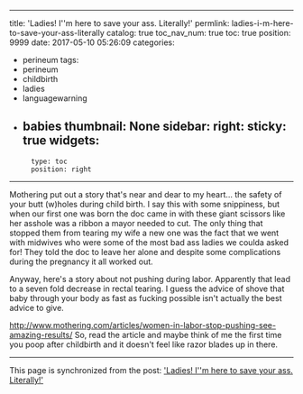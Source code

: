 
---
title: 'Ladies!  I''m here to save your ass.  Literally!'
permlink: ladies-i-m-here-to-save-your-ass-literally
catalog: true
toc_nav_num: true
toc: true
position: 9999
date: 2017-05-10 05:26:09
categories:
- perineum
tags:
- perineum
- childbirth
- ladies
- languagewarning
- babies
thumbnail: None
sidebar:
    right:
        sticky: true
widgets:
    -
        type: toc
        position: right
---


Mothering put out a story that's near and dear to my heart... the safety of your butt (w)holes during child birth.  I say this with some snippiness, but when our first one was born the doc came in with these giant scissors like her asshole was a ribbon a mayor needed to cut.  The only thing that stopped them from tearing my wife a new one was the fact that we went with midwives who were some of the most bad ass ladies we coulda asked for!  They told the doc to leave her alone and despite some complications during the pregnancy it all worked out.

Anyway, here's a story about not pushing during labor.  Apparently that lead to a seven fold decrease in rectal tearing.  I guess the advice of shove that baby through your body as fast as fucking possible isn't actually the best advice to give. 


http://www.mothering.com/articles/women-in-labor-stop-pushing-see-amazing-results/
So, read the article and maybe think of me the first time you poop after childbirth and it doesn't feel like razor blades up in there.

- - -

This page is synchronized from the post: ['Ladies!  I''m here to save your ass.  Literally!'](https://steemit.com/@aggroed/ladies-i-m-here-to-save-your-ass-literally)
